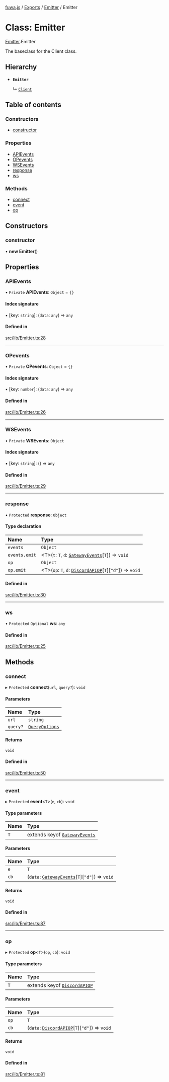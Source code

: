 [fuwa.js](../README.md) / [Exports](../modules.md) / [Emitter](../modules/Emitter.md) / Emitter

# Class: Emitter

[Emitter](../modules/Emitter.md).Emitter

The baseclass for the Client class.

## Hierarchy

- **`Emitter`**

  ↳ [`Client`](Client.Client-1.md)

## Table of contents

### Constructors

- [constructor](Emitter.Emitter-1.md#constructor)

### Properties

- [APIEvents](Emitter.Emitter-1.md#apievents)
- [OPevents](Emitter.Emitter-1.md#opevents)
- [WSEvents](Emitter.Emitter-1.md#wsevents)
- [response](Emitter.Emitter-1.md#response)
- [ws](Emitter.Emitter-1.md#ws)

### Methods

- [connect](Emitter.Emitter-1.md#connect)
- [event](Emitter.Emitter-1.md#event)
- [op](Emitter.Emitter-1.md#op)

## Constructors

### constructor

• **new Emitter**()

## Properties

### APIEvents

• `Private` **APIEvents**: `Object` = `{}`

#### Index signature

▪ [key: `string`]: (`data`: `any`) => `any`

#### Defined in

[src/lib/Emitter.ts:28](https://github.com/Fuwajs/Fuwa.js/blob/5bd8aa0/src/lib/Emitter.ts#L28)

___

### OPevents

• `Private` **OPevents**: `Object` = `{}`

#### Index signature

▪ [key: `number`]: (`data`: `any`) => `any`

#### Defined in

[src/lib/Emitter.ts:26](https://github.com/Fuwajs/Fuwa.js/blob/5bd8aa0/src/lib/Emitter.ts#L26)

___

### WSEvents

• `Private` **WSEvents**: `Object`

#### Index signature

▪ [key: `string`]: () => `any`

#### Defined in

[src/lib/Emitter.ts:29](https://github.com/Fuwajs/Fuwa.js/blob/5bd8aa0/src/lib/Emitter.ts#L29)

___

### response

• `Protected` **response**: `Object`

#### Type declaration

| Name | Type |
| :------ | :------ |
| `events` | `Object` |
| `events.emit` | <T\>(`t`: `T`, `d`: [`GatewayEvents`](../interfaces/_DiscordAPI.GatewayEvents.md)[`T`]) => `void` |
| `op` | `Object` |
| `op.emit` | <T\>(`op`: `T`, `d`: [`DiscordAPIOP`](../interfaces/_DiscordAPI.DiscordAPIOP.md)[`T`][``"d"``]) => `void` |

#### Defined in

[src/lib/Emitter.ts:30](https://github.com/Fuwajs/Fuwa.js/blob/5bd8aa0/src/lib/Emitter.ts#L30)

___

### ws

• `Protected` `Optional` **ws**: `any`

#### Defined in

[src/lib/Emitter.ts:25](https://github.com/Fuwajs/Fuwa.js/blob/5bd8aa0/src/lib/Emitter.ts#L25)

## Methods

### connect

▸ `Protected` **connect**(`url`, `query?`): `void`

#### Parameters

| Name | Type |
| :------ | :------ |
| `url` | `string` |
| `query?` | [`QueryOptions`](../interfaces/Emitter.QueryOptions.md) |

#### Returns

`void`

#### Defined in

[src/lib/Emitter.ts:50](https://github.com/Fuwajs/Fuwa.js/blob/5bd8aa0/src/lib/Emitter.ts#L50)

___

### event

▸ `Protected` **event**<`T`\>(`e`, `cb`): `void`

#### Type parameters

| Name | Type |
| :------ | :------ |
| `T` | extends keyof [`GatewayEvents`](../interfaces/_DiscordAPI.GatewayEvents.md) |

#### Parameters

| Name | Type |
| :------ | :------ |
| `e` | `T` |
| `cb` | (`data`: [`GatewayEvents`](../interfaces/_DiscordAPI.GatewayEvents.md)[`T`][``"d"``]) => `void` |

#### Returns

`void`

#### Defined in

[src/lib/Emitter.ts:87](https://github.com/Fuwajs/Fuwa.js/blob/5bd8aa0/src/lib/Emitter.ts#L87)

___

### op

▸ `Protected` **op**<`T`\>(`op`, `cb`): `void`

#### Type parameters

| Name | Type |
| :------ | :------ |
| `T` | extends keyof [`DiscordAPIOP`](../interfaces/_DiscordAPI.DiscordAPIOP.md) |

#### Parameters

| Name | Type |
| :------ | :------ |
| `op` | `T` |
| `cb` | (`data`: [`DiscordAPIOP`](../interfaces/_DiscordAPI.DiscordAPIOP.md)[`T`][``"d"``]) => `void` |

#### Returns

`void`

#### Defined in

[src/lib/Emitter.ts:81](https://github.com/Fuwajs/Fuwa.js/blob/5bd8aa0/src/lib/Emitter.ts#L81)
